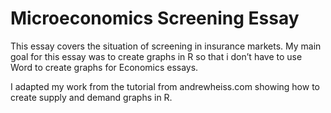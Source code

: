 # Microeconomics Screening Essay 

This essay covers the situation of screening in insurance markets. My main goal for this essay was to create graphs in R so that i don’t have to use Word to create graphs for Economics essays. 

I adapted my work from the tutorial from andrewheiss.com showing how to create supply and demand graphs in R. 